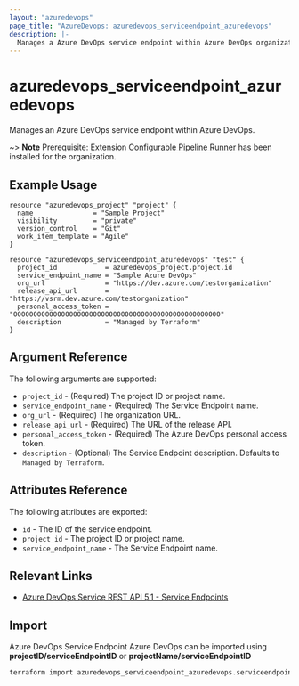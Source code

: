 ```yaml
---
layout: "azuredevops"
page_title: "AzureDevops: azuredevops_serviceendpoint_azuredevops"
description: |-
  Manages a Azure DevOps service endpoint within Azure DevOps organization.
---
```


# azuredevops_serviceendpoint_azuredevops

Manages an Azure DevOps service endpoint within Azure DevOps.

~> **Note** Prerequisite: Extension [Configurable Pipeline Runner](https://marketplace.visualstudio.com/items?itemName=CSE-DevOps.RunPipelines) has been installed for the organization. 

## Example Usage

```hcl
resource "azuredevops_project" "project" {
  name               = "Sample Project"
  visibility         = "private"
  version_control    = "Git"
  work_item_template = "Agile"
}

resource "azuredevops_serviceendpoint_azuredevops" "test" {
  project_id            = azuredevops_project.project.id
  service_endpoint_name = "Sample Azure DevOps"
  org_url               = "https://dev.azure.com/testorganization"
  release_api_url       = "https://vsrm.dev.azure.com/testorganization"
  personal_access_token = "0000000000000000000000000000000000000000000000000000"
  description           = "Managed by Terraform"
}
```

## Argument Reference

The following arguments are supported:

- `project_id` - (Required) The project ID or project name.
- `service_endpoint_name` - (Required) The Service Endpoint name.
- `org_url` - (Required) The organization URL.
- `release_api_url` - (Required) The URL of the release API.
- `personal_access_token` - (Required) The Azure DevOps personal access token.
- `description` - (Optional) The Service Endpoint description. Defaults to `Managed by Terraform`.

## Attributes Reference

The following attributes are exported:

- `id` - The ID of the service endpoint.
- `project_id` - The project ID or project name.
- `service_endpoint_name` - The Service Endpoint name.

## Relevant Links

- [Azure DevOps Service REST API 5.1 - Service Endpoints](https://docs.microsoft.com/en-us/rest/api/azure/devops/serviceendpoint/endpoints?view=azure-devops-rest-5.1)

## Import

Azure DevOps Service Endpoint Azure DevOps can be imported using **projectID/serviceEndpointID** or **projectName/serviceEndpointID**

```sh
terraform import azuredevops_serviceendpoint_azuredevops.serviceendpoint 00000000-0000-0000-0000-000000000000/00000000-0000-0000-0000-000000000000
```
